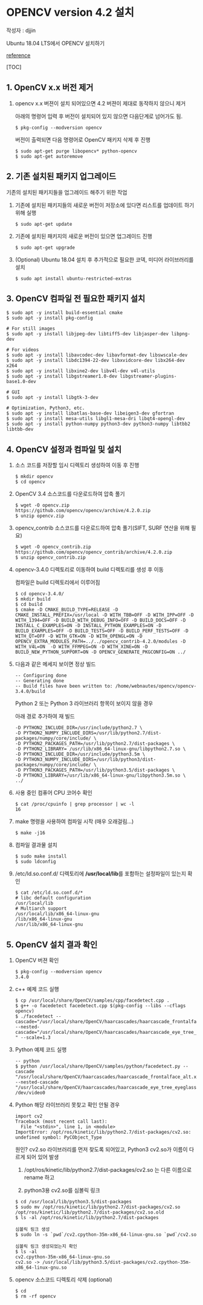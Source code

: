 # OPENCV version 4.2 설치

작성자 : djjin

Ubuntu 18.04 LTS에서 OPENCV 설치하기

[reference](https://webnautes.tistory.com/1186)

[TOC]

## 1. OpenCV x.x 버전 제거

1. opencv x.x 버젼이 설치 되어있으면 4.2 버젼이 제대로 동작하지 않으니 제거

   아래의 명령어 입력 후 버전이 설치되어 있지 않으면 다음단계로 넘어가도 됨.

   ~~~
   $ pkg-config --modversion opencv
   ~~~

   버전이 출력되면 다음 명령어로 OpenCV 패키지 삭제 후 진행

   ~~~
   $ sudo apt-get purge libopencv* python-opencv
   $ sudo apt-get autoremove
   ~~~



## 2. 기존 설치된 패키지 업그레이드

기존의 설치된 패키지들을 업그레이드 해주기 위한 작업

1. 기존에 설치된 패키지들의 새로운 버전이 저장소에 있다면 리스트를 업데이트 하기 위해 실행

   ~~~
   $ sudo apt-get update
   ~~~
   
2. 기존에 설치된 패키지의 새로운 버전이 있으면 업그레이드 진행

   ~~~
   $ sudo apt-get upgrade
   ~~~

3. (Optional) Ubuntu 18.04 설치 후 추가적으로 필요한 코덱, 미디어 라이브러리를 설치

   ~~~
   $ sudo apt install ubuntu-restricted-extras
   ~~~

   

## 3. OpenCV 컴파일 전 필요한 패키지 설치

~~~
$ sudo apt -y install build-essential cmake
$ sudo apt -y install pkg-config

# For still images
$ sudo apt -y install libjpeg-dev libtiff5-dev libjasper-dev libpng-dev

# For videos
$ sudo apt -y install libavcodec-dev libavformat-dev libswscale-dev
$ sudo apt -y install libdc1394-22-dev libxvidcore-dev libx264-dev x264
$ sudo apt -y install libxine2-dev libv4l-dev v4l-utils
$ sudo apt -y install libgstreamer1.0-dev libgstreamer-plugins-base1.0-dev

# GUI
$ sudo apt -y install libgtk-3-dev

# Optimization, Python3, etc.
$ sudo apt -y install libatlas-base-dev libeigen3-dev gfortran
$ sudo apt -y install mesa-utils libgl1-mesa-dri libqt4-opengl-dev
$ sudo apt -y install python-numpy python3-dev python3-numpy libtbb2 libtbb-dev
~~~



## 4. OpenCV 설정과  컴파일 및 설치

1. 소스 코드를 저장할 임시 디렉토리 생성하여 이동 후 진행

   ~~~
   $ mkdir opencv
   $ cd opencv
   ~~~

2. OpenCV 3.4 소스코드를 다운로드하여 압축 풀기

   ~~~
   $ wget -O opencv.zip https://github.com/opencv/opencv/archive/4.2.0.zip
   $ unzip opencv.zip
   ~~~

3. opencv_contrib 소스코드를 다운로드하여 압축 풀기(SIFT, SURF 연산을 위해 필요)

   ~~~
   $ wget -O opencv_contrib.zip https://github.com/opencv/opencv_contrib/archive/4.2.0.zip
   $ unzip opencv_contrib.zip
   ~~~

4. opencv-3.4.0 디렉토리로 이동하여 build 디렉토리를 생성 후 이동

   컴파일은 build 디렉토리에서 이루어짐

   ~~~
   $ cd opencv-3.4.0/
   $ mkdir build
   $ cd build
   $ cmake -D CMAKE_BUILD_TYPE=RELEASE -D CMAKE_INSTALL_PREFIX=/usr/local -D WITH_TBB=OFF -D WITH_IPP=OFF -D WITH_1394=OFF -D BUILD_WITH_DEBUG_INFO=OFF -D BUILD_DOCS=OFF -D INSTALL_C_EXAMPLES=ON -D INSTALL_PYTHON_EXAMPLES=ON -D BUILD_EXAMPLES=OFF -D BUILD_TESTS=OFF -D BUILD_PERF_TESTS=OFF -D WITH_QT=OFF -D WITH_GTK=ON -D WITH_OPENGL=ON -D OPENCV_EXTRA_MODULES_PATH=../../opencv_contrib-4.2.0/modules -D WITH_V4L=ON  -D WITH_FFMPEG=ON -D WITH_XINE=ON -D BUILD_NEW_PYTHON_SUPPORT=ON -D OPENCV_GENERATE_PKGCONFIG=ON ../
   ~~~

5. 다음과 같은 메세지 보이면 정상 빌드

   ~~~
   -- Configuring done
   -- Generating done
   -- Build files have been written to: /home/webnautes/opencv/opencv-3.4.0/build
   ~~~

   Python 2 또는 Python 3 라이브러리 항목이 보이지 않을 경우

   아래 경로 추가하여 재 빌드

   ~~~
   -D PYTHON2_INCLUDE_DIR=/usr/include/python2.7 \
   -D PYTHON2_NUMPY_INCLUDE_DIRS=/usr/lib/python2.7/dist-packages/numpy/core/include/ \
   -D PYTHON2_PACKAGES_PATH=/usr/lib/python2.7/dist-packages \
   -D PYTHON2_LIBRARY= /usr/lib/x86_64-linux-gnu/libpython2.7.so \
   -D PYTHON3_INCLUDE_DIR=/usr/include/python3.5m \
   -D PYTHON3_NUMPY_INCLUDE_DIRS=/usr/lib/python3/dist-packages/numpy/core/include/ \
   -D PYTHON3_PACKAGES_PATH=/usr/lib/python3.5/dist-packages \
   -D PYTHON3_LIBRARY=/usr/lib/x86_64-linux-gnu/libpython3.5m.so \
   ../
   ~~~

6. 사용 중인 컴퓨어 CPU 코어수 확인

   ~~~
   $ cat /proc/cpuinfo | grep processor | wc -l
   16
   ~~~

7. make 명령을 사용하여 컴파일 시작 (매우 오래걸림...)

   ~~~
   $ make -j16
   ~~~

8. 컴파일 결과물 설치

   ~~~
   $ sudo make install
   $ sudo ldconfig
   ~~~

9. /etc/ld.so.conf.d/ 디렉토리에 **/usr/local/lib**를 포함하는 설정파일이 있는지 확인

   ~~~
   $ cat /etc/ld.so.conf.d/*
   # libc default configuration
   /usr/local/lib
   # Multiarch support
   /usr/local/lib/x86_64-linux-gnu
   /lib/x86_64-linux-gnu
   /usr/lib/x86_64-linux-gnu
   ~~~



## 5. OpenCV 설치 결과 확인

1. OpenCV 버젼 확인

   ~~~
   $ pkg-config --modversion opencv
   3.4.0
   ~~~

2. c++ 예제 코드 실행

   ~~~
   $ cp /usr/local/share/OpenCV/samples/cpp/facedetect.cpp .
   $ g++ -o facedetect facedetect.cpp $(pkg-config --libs --cflags opencv)
   $ ./facedetect --cascade="/usr/local/share/OpenCV/haarcascades/haarcascade_frontalface_alt.xml" --nested-cascade="/usr/local/share/OpenCV/haarcascades/haarcascade_eye_tree_eyeglasses.xml " --scale=1.3
   ~~~

3. Python 예제 코드 실행

   ~~~
   -- python
   $ python /usr/local/share/OpenCV/samples/python/facedetect.py --cascade "/usr/local/share/OpenCV/haarcascades/haarcascade_frontalface_alt.xml" --nested-cascade "/usr/local/share/OpenCV/haarcascades/haarcascade_eye_tree_eyeglasses.xml" /dev/video0
   ~~~

4. Python 해당 라이브러리 못찾고 확인 안될 경우

   ~~~
   import cv2
   Traceback (most recent call last):
     File "<stdin>", line 1, in <module>
   ImportError: /opt/ros/kinetic/lib/python2.7/dist-packages/cv2.so: undefined symbol: PyCObject_Type
   ~~~

   원인? cv2.so 라이브러리를 먼저 찾도록 되어있고, Python3 cv2.so가 이름이 다르게 되어 있어 발생

   1) /opt/ros/kinetic/lib/python2.7/dist-packages/cv2.so 는 다른 이름으로 rename 하고

   2) python3용 cv2.so를 심볼릭 링크

   ~~~
   $ cd /usr/local/lib/python3.5/dist-packages
   $ sudo mv /opt/ros/kinetic/lib/python2.7/dist-packages/cv2.so /opt/ros/kinetic/lib/python2.7/dist-packages/cv2.so.old
   $ ls -al /opt/ros/kinetic/lib/python2.7/dist-packages 
   
   심볼릭 링크 생성
   $ sudo ln -s `pwd`/cv2.cpython-35m-x86_64-linux-gnu.so `pwd`/cv2.so
   
   심볼릭 링크 생성되었는지 확인
   $ ls -al
   cv2.cpython-35m-x86_64-linux-gnu.so
   cv2.so -> /usr/local/lib/python3.5/dist-packages/cv2.cpython-35m-x86_64-linux-gnu.so
   ~~~

5. opencv 소스코드 디렉토리 삭제 (optional)

   ~~~
   $ cd
   $ rm -rf opencv
   ~~~

   
